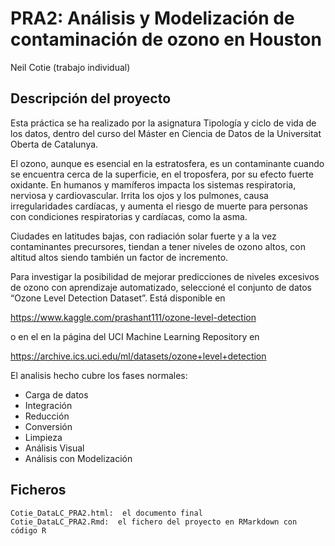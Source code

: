 # PRA2: Análisis y Modelización de contaminación de ozono en Houston

Neil Cotie (trabajo individual)

## Descripción del proyecto

Esta práctica se ha realizado por la asignatura Tipología y ciclo de vida de los datos, dentro del curso del Máster en Ciencia de Datos de la Universitat Oberta de Catalunya.

El ozono, aunque es esencial en la estratosfera, es un contaminante cuando se encuentra cerca de la superficie, en el troposfera, por su efecto fuerte oxidante. En humanos y mamíferos impacta los sistemas respiratoria, nerviosa y cardiovascular. Irrita los ojos y los pulmones, causa irregularidades cardíacas, y aumenta el riesgo de muerte para personas con condiciones respiratorias y cardíacas, como la asma.

Ciudades en latitudes bajas, con radiación solar fuerte y a la vez contaminantes precursores, tiendan a tener niveles de ozono altos, con altitud altos siendo también un factor de incremento. 

Para investigar la posibilidad de mejorar predicciones de niveles excesivos de ozono con aprendizaje automatizado, seleccioné el conjunto de datos “Ozone Level Detection Dataset”. Está disponible en

https://www.kaggle.com/prashant111/ozone-level-detection

o en el en la página del UCI Machine Learning Repository en

https://archive.ics.uci.edu/ml/datasets/ozone+level+detection

El analisis hecho cubre los fases normales:
- Carga de datos
- Integración
- Reducción
- Conversión
- Limpieza
- Análisis Visual
- Análisis con Modelización


## Ficheros 

    Cotie_DataLC_PRA2.html:  el documento final
    Cotie_DataLC_PRA2.Rmd:  el fichero del proyecto en RMarkdown con código R
    
    

